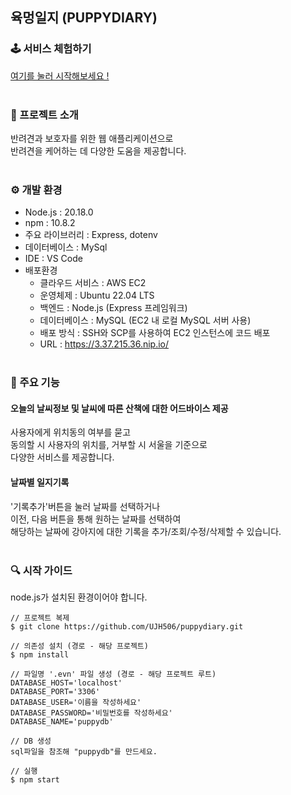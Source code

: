 ## 육멍일지 (PUPPYDIARY)
### 🕹 서비스 체험하기
[여기를 눌러 시작해보세요 !](https://3.37.215.36.nip.io/)
<br /><br />

### 📖 프로젝트 소개
반려견과 보호자를 위한 웹 애플리케이션으로 <br />
반려견을 케어하는 데 다양한 도움을 제공합니다.
<br /><br />

### ⚙ 개발 환경
- Node.js : 20.18.0
- npm : 10.8.2
- 주요 라이브러리 : Express, dotenv
- 데이터베이스 : MySql
- IDE : VS Code
- 배포환경
  - 클라우드 서비스 : AWS EC2
  - 운영체제 : Ubuntu 22.04 LTS
  - 백엔드 : Node.js (Express 프레임워크)
  - 데이터베이스 : MySQL (EC2 내 로컬 MySQL 서버 사용)
  - 배포 방식 : SSH와 SCP를 사용하여 EC2 인스턴스에 코드 배포
  - URL : https://3.37.215.36.nip.io/
<br /><br />

### 📌 주요 기능
#### 오늘의 날씨정보 및 날씨에 따른 산책에 대한 어드바이스 제공
사용자에게 위치동의 여부를 묻고<br />
동의할 시 사용자의 위치를, 거부할 시 서울을 기준으로<br />
다양한 서비스를 제공합니다.

#### 날짜별 일지기록
'기록추가'버튼을 눌러 날짜를 선택하거나<br />
이전, 다음 버튼을 통해 원하는 날짜를 선택하여<br />
해당하는 날짜에 강아지에 대한 기록을 추가/조회/수정/삭제할 수 있습니다.
<br /><br />

### 🔍 시작 가이드
node.js가 설치된 환경이어야 합니다.

```
// 프로젝트 복제
$ git clone https://github.com/UJH506/puppydiary.git

// 의존성 설치 (경로 - 해당 프로젝트)
$ npm install

// 파일명 '.evn' 파일 생성 (경로 - 해당 프로젝트 루트)
DATABASE_HOST='localhost'
DATABASE_PORT='3306'
DATABASE_USER='이름을 작성하세요'
DATABASE_PASSWORD='비밀번호를 작성하세요'
DATABASE_NAME='puppydb'

// DB 생성
sql파일을 참조해 "puppydb"를 만드세요.

// 실행
$ npm start
```
